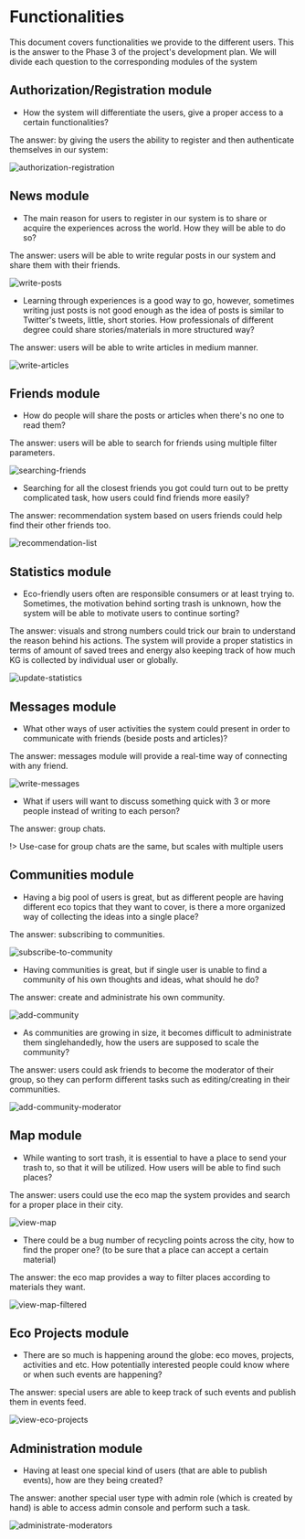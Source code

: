 # Functionalities

This document covers functionalities we provide to the different users. This is the answer to the Phase 3 of the project's development plan. We will divide each question to the corresponding modules of the system

## Authorization/Registration module

- How the system will differentiate the users, give a proper access to a certain functionalities?

The answer: by giving the users the ability to register and then authenticate themselves in our system:

![authorization-registration](../img/use-case/authorization-registration.png)

## News module

- The main reason for users to register in our system is to share or acquire the experiences across the world. How they will be able to do so?

The answer: users will be able to write regular posts in our system and share them with their friends.

![write-posts](../img/use-case/write-posts.png)

- Learning through experiences is a good way to go, however, sometimes writing just posts is not good enough as the idea of posts is similar to Twitter's tweets, little, short stories. How professionals of different degree could share stories/materials in more structured way?

The answer: users will be able to write articles in medium manner.

![write-articles](../img/use-case/write-articles.png)

## Friends module

- How do people will share the posts or articles when there's no one to read them?

The answer: users will be able to search for friends using multiple filter parameters.

![searching-friends](../img/use-case/searching-friends.png)

- Searching for all the closest friends you got could turn out to be pretty complicated task, how users could find friends more easily?

The answer: recommendation system based on users friends could help find their other friends too.

![recommendation-list](../img/use-case/recommendation-list.png)

## Statistics module

- Eco-friendly users often are responsible consumers or at least trying to. Sometimes, the motivation behind sorting trash is unknown, how the system will be able to motivate users to continue sorting?

The answer: visuals and strong numbers could trick our brain to understand the reason behind his actions. The system will provide a proper statistics in terms of amount of saved trees and energy also keeping track of how much KG is collected by individual user or globally.

![update-statistics](../img/use-case/update-statistics.png)

## Messages module

- What other ways of user activities the system could present in order to communicate with friends (beside posts and articles)?

The answer: messages module will provide a real-time way of connecting with any friend.

![write-messages](../img/use-case/write-messages.png)

- What if users will want to discuss something quick with 3 or more people instead of writing to each person?

The answer: group chats.

!> Use-case for group chats are the same, but scales with multiple users

## Communities module

- Having a big pool of users is great, but as different people are having different eco topics that they want to cover, is there a more organized way of collecting the ideas into a single place?

The answer: subscribing to communities.

![subscribe-to-community](../img/use-case/subscribe-to-community.png)

- Having communities is great, but if single user is unable to find a community of his own thoughts and ideas, what should he do?

The answer: create and administrate his own community.

![add-community](../img/use-case/add-community.png)

- As communities are growing in size, it becomes difficult to administrate them singlehandedly, how the users are supposed to scale the community?

The answer: users could ask friends to become the moderator of their group, so they can perform different tasks such as editing/creating in their communities.

![add-community-moderator](../img/use-case/add-community-moderator.png)

## Map module

- While wanting to sort trash, it is essential to have a place to send your trash to, so that it will be utilized. How users will be able to find such places?

The answer: users could use the eco map the system provides and search for a proper place in their city.

![view-map](../img/use-case/view-map.png)

- There could be a bug number of recycling points across the city, how to find the proper one? (to be sure that a place can accept a certain material)

The answer: the eco map provides a way to filter places according to materials they want.

![view-map-filtered](../img/use-case/view-map-filtered.png)

## Eco Projects module

- There are so much is happening around the globe: eco moves, projects, activities and etc. How potentially interested people could know where or when such events are happening?

The answer: special users are able to keep track of such events and publish them in events feed.

![view-eco-projects](../img/use-case/view-eco-projects.png)

## Administration module

- Having at least one special kind of users (that are able to publish events), how are they being created?

The answer: another special user type with admin role (which is created by hand) is able to access admin console and perform such a task.

![administrate-moderators](../img/use-case/administrate-moderators.png)
